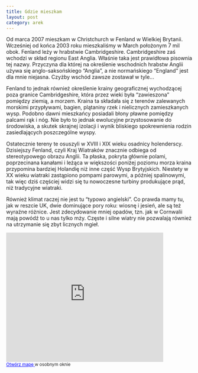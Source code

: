 ```yaml
---
title: Gdzie mieszkam
layout: post
category: arek
--- 
```

Od marca 2007 mieszkam w Christchurch w Fenland w Wielkiej Brytanii. Wcześniej od końca 2003 roku mieszkaliśmy w March położonym 7 mil obok. 
Fenland leży w hrabstwie Cambridgeshire. Cambridgeshire zaś wchodzi w skład regionu East Anglia. Właśnie taka jest prawidłowa pisownia tej nazwy. 
Przyczyna dla której na określenie wschodnich hrabstw Anglii używa się anglo-saksońskiego “Anglia”, a nie normańskiego “England” jest dla mnie niejasna. 
Czyżby wschód zawsze zostawał w tyle...


Fenland to jednak również określenie krainy geograficznej wychodzącej poza granice Cambridgeshire, która przez wieki była “zawieszona” pomiędzy ziemią, a morzem. 
Kraina ta składała się z terenów zalewanych morskimi przypływami, bagien, plątaniny rzek i nielicznych zamieszkanych wysp. 
Podobno dawni mieszkańcy posiadali błony pławne pomiędzy palcami rąk i nóg. Nie było to jednak ewolucyjne przystosowanie do środowiska, 
a skutek skrajnej izolacji i wynik bliskiego spokrewnienia rodzin zasiedlających poszczególne wyspy.

Ostatecznie tereny te osuszyli w XVIII i XIX wieku osadnicy holenderscy. Dzisiejszy Fenland, czyli Kraj Wiatraków znacznie odbiega od stereotypowego obrazu Anglii. 
Ta płaska, pokryta głównie polami, poprzecinana kanałami i leżąca w większości poniżej poziomu morza kraina przypomina bardziej Holandię niż inne część Wysp Brytyjskich. 
Niestety w XX wieku wiatraki zastąpiono pompami parowymi, a później spalinowymi, tak więc dziś częściej widzi się tu nowoczesne turbiny produkujące prąd, niż tradycyjne wiatraki.

Również klimat raczej nie jest tu “typowo angielski”. Co prawda mamy tu, jak w reszcie UK, dwie dominujące pory roku: wiosnę i jesień, ale są też wyraźne różnice.
Jest zdecydowanie mniej opadów, tzn. jak w Cornwalii mają powódź to u nas tylko mży. Częste i silne wiatry nie pozwalają również na utrzymanie się zbyt licznych mgieł.

<p>
<iframe width="425" height="350" frameborder="0" scrolling="no" marginheight="0" marginwidth="0" src="https://maps.google.co.uk/maps/ms?hl=en&amp;gl=uk&amp;ie=UTF8&amp;om=1&amp;msa=0&amp;msid=204255321763002349681.00043dfa7fe5bfa02aa30&amp;source=embed&amp;ll=54.521081,-3.955078&amp;spn=8.935775,19.775391&amp;t=m&amp;output=embed"> </iframe>
<br/>
<small><a href="https://maps.google.co.uk/maps/ms?hl=en&amp;gl=uk&amp;ie=UTF8&amp;om=1&amp;msa=0&amp;msid=204255321763002349681.00043dfa7fe5bfa02aa30&amp;source=embed&amp;ll=54.521081,-3.955078&amp;spn=8.935775,19.775391&amp;t=m" style="color:#0000FF;text-align:left">Otwórz mapę </a> w osobnym oknie</small>
</p>